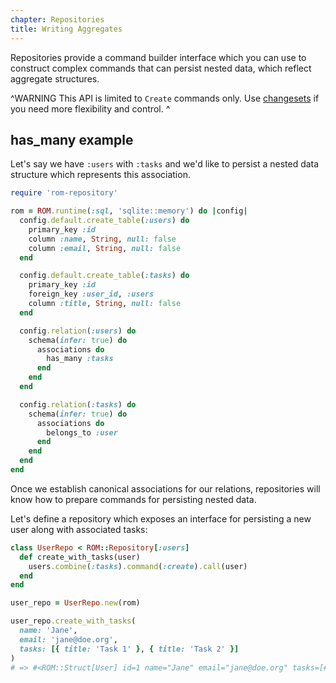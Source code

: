 ```yaml
---
chapter: Repositories
title: Writing Aggregates
---
```


Repositories provide a command builder interface which you can use to construct complex commands that can persist nested data, which reflect aggregate structures.

^WARNING
This API is limited to `Create` commands only. Use [changesets](/learn/changeset/%{version}) if you need more flexibility and control.
^

## has_many example

Let's say we have `:users` with `:tasks` and we'd like to persist a nested data structure which represents this association.

``` ruby
require 'rom-repository'

rom = ROM.runtime(:sql, 'sqlite::memory') do |config|
  config.default.create_table(:users) do
    primary_key :id
    column :name, String, null: false
    column :email, String, null: false
  end

  config.default.create_table(:tasks) do
    primary_key :id
    foreign_key :user_id, :users
    column :title, String, null: false
  end

  config.relation(:users) do
    schema(infer: true) do
      associations do
        has_many :tasks
      end
    end
  end

  config.relation(:tasks) do
    schema(infer: true) do
      associations do
        belongs_to :user
      end
    end
  end
end
```

Once we establish canonical associations for our relations, repositories will know how to prepare commands for persisting nested data.

Let's define a repository which exposes an interface for persisting a new user along with associated tasks:

``` ruby
class UserRepo < ROM::Repository[:users]
  def create_with_tasks(user)
    users.combine(:tasks).command(:create).call(user)
  end
end

user_repo = UserRepo.new(rom)

user_repo.create_with_tasks(
  name: 'Jane',
  email: 'jane@doe.org',
  tasks: [{ title: 'Task 1' }, { title: 'Task 2' }]
)
# => #<ROM::Struct[User] id=1 name="Jane" email="jane@doe.org" tasks=[#<ROM::Struct[Task] id=1 user_id=1 title="Task 1">, #<ROM::Struct[Task] id=2 user_id=1 title="Task 2">]>
```
